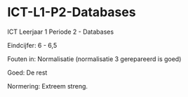 # ICT-L1-P2-Databases
ICT Leerjaar 1 Periode 2 - Databases

Eindcijfer: 6 - 6,5

Fouten in: Normalisatie (normalisatie 3 gerepareerd is goed)

Goed: De rest

Normering: Extreem streng.
